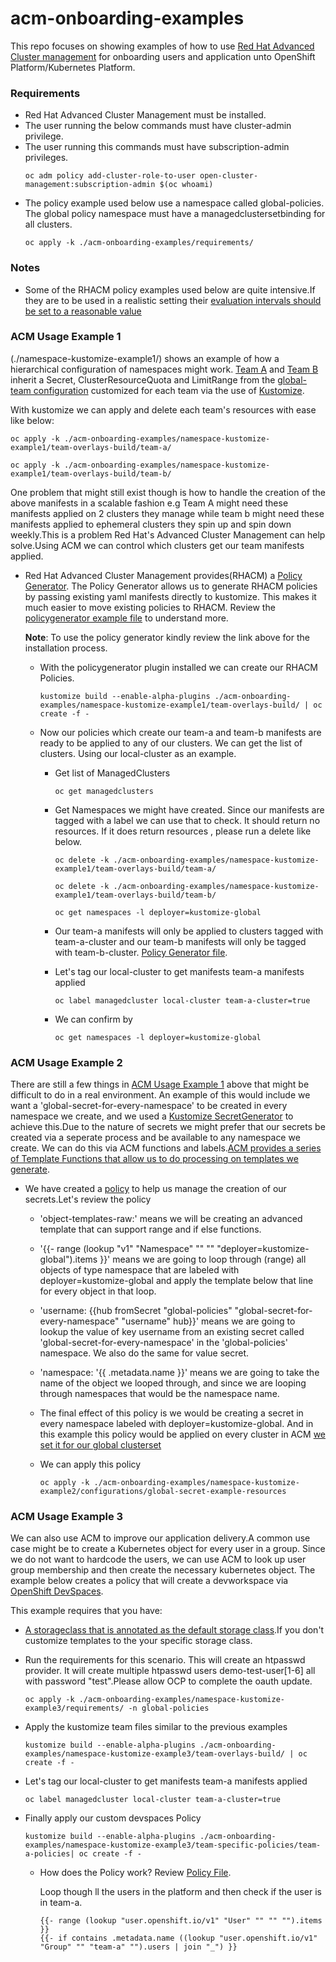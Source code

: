 # acm-onboarding-examples

This repo focuses on showing examples of how to use [Red Hat Advanced Cluster management](https://www.redhat.com/en/technologies/management/advanced-cluster-management) for onboarding users and application unto OpenShift Platform/Kubernetes Platform.

### Requirements
- Red Hat Advanced Cluster Management must be installed.
- The user running the below commands must have cluster-admin privilege.
- The user running this commands must have subscription-admin privileges.
    ```
    oc adm policy add-cluster-role-to-user open-cluster-management:subscription-admin $(oc whoami)
    ```
- The policy example used below use a namespace called global-policies. The global policy namespace must have a managedclustersetbinding for all clusters.
    ```
    oc apply -k ./acm-onboarding-examples/requirements/
    ```

### Notes
- Some of the RHACM policy examples used below are quite intensive.If they are to be used in a realistic setting their [evaluation intervals should be set to a reasonable value](https://access.redhat.com/documentation/en-us/red_hat_advanced_cluster_management_for_kubernetes/2.8/html/governance/governance#configuration-policy-yaml-table)

### ACM Usage Example 1  
(./namespace-kustomize-example1/) shows an example of how a hierarchical configuration of namespaces might work. [Team A](./namespace-kustomize-example1/team-overlays-build/team-a/) and [Team B](./namespace-kustomize-example1/team-overlays-build/team-b/) inherit a Secret, ClusterResourceQuota and LimitRange from the [global-team configuration](./namespace-kustomize-example1/global-teams) customized for each team via the use of [Kustomize](https://kubectl.docs.kubernetes.io/references/kustomize/).

With kustomize we can apply and delete each team's resources with ease like below:
```
oc apply -k ./acm-onboarding-examples/namespace-kustomize-example1/team-overlays-build/team-a/
```
```
oc apply -k ./acm-onboarding-examples/namespace-kustomize-example1/team-overlays-build/team-b/
```

One problem that might still exist though is how to handle the creation of the above manifests in a scalable fashion e.g Team A might need these manifests applied on 2 clusters they manage while team b might need these manifests applied to ephemeral clusters they spin up and spin down weekly.This is a problem Red Hat's Advanced Cluster Management can help solve.Using ACM we can control which clusters get our team manifests applied.

  - Red Hat Advanced Cluster Management provides(RHACM) a [Policy Generator](https://github.com/stolostron/policy-generator-plugin/tree/main). The Policy Generator allows us to generate RHACM policies by passing existing yaml manifests directly to kustomize. This makes it much easier to move existing policies to RHACM. Review the [policygenerator example file](./namespace-kustomize-example1/team-overlays-build/policygenerator.yaml) to understand more.
  
    **Note**: To use the policy generator kindly review the link above for the installation process.

    - With the policygenerator plugin installed we can create our RHACM Policies.

        ```
        kustomize build --enable-alpha-plugins ./acm-onboarding-examples/namespace-kustomize-example1/team-overlays-build/ | oc create -f -
        ```

    - Now our policies which create our team-a and team-b manifests are ready to be applied to any of our clusters. We can get the list of clusters. Using our local-cluster as an example.

        - Get list of ManagedClusters
            ```
            oc get managedclusters
            ```

        - Get Namespaces we might have created. Since our manifests are tagged with a label we can use that to check. It should return no resources. If it does return resources , please run a delete like below.
            ```
            oc delete -k ./acm-onboarding-examples/namespace-kustomize-example1/team-overlays-build/team-a/
            ```
            ```
            oc delete -k ./acm-onboarding-examples/namespace-kustomize-example1/team-overlays-build/team-b/
            ```
            ```
            oc get namespaces -l deployer=kustomize-global
            ```
        - Our team-a manifests will only be applied to clusters tagged with team-a-cluster and our team-b manifests will only be tagged with team-b-cluster. [Policy Generator file](./namespace-kustomize-example1/team-overlays-build/policygenerator.yaml).
        
        - Let's tag our local-cluster to get manifests team-a manifests applied
            ```
            oc label managedcluster local-cluster team-a-cluster=true
            ```
        
        - We can confirm by
            ```
            oc get namespaces -l deployer=kustomize-global
            ```


### ACM Usage Example 2 

There are still a few things in [ACM Usage Example 1](#acm-usage-example-1) above that might be difficult to do in a real environment. An example of this would include we want a 'global-secret-for-every-namespace' to be created in every namespace we create, and we used a [Kustomize SecretGenerator](./namespace-kustomize-example1/global-teams/namespaced-resources/kustomization.yaml) to achieve this.Due to the nature of secrets we might prefer that our secrets be created via a seperate process and be available to any namespace we create. We can do this via ACM functions and labels.[ACM provides a series of Template Functions that allow us to do processing on templates we generate](https://access.redhat.com/documentation/en-us/red_hat_advanced_cluster_management_for_kubernetes/2.8/html/governance/governance#template-functions).

   - We have created a [policy](./namespace-kustomize-example2/configurations/global-secret-example-resources/policy-global-secret.yaml) to help us manage the creation of our secrets.Let's review the policy
     
       - 'object-templates-raw:' means we will be creating an advanced template that can support range and if else functions.

       - '{{- range (lookup "v1" "Namespace" "" "" "deployer=kustomize-global").items }}' means we are going to loop through (range) all objects of type namespace that are labeled with deployer=kustomize-global and apply the template below that line for every object in that loop.

       - 'username: {{hub fromSecret "global-policies" "global-secret-for-every-namespace" "username" hub}}' means we are going to lookup the value of key username from an existing secret called 'global-secret-for-every-namespace' in the 'global-policies' namespace. We also do the same for value secret.

       - 'namespace: '{{ .metadata.name }}' means we are going to take the name of the object we looped through, and since we are looping through namespaces that would be the namespace name.

       - The final effect of this policy is we would be creating a secret in every namespace labeled with deployer=kustomize-global. And in this example this policy would be applied on every cluster in ACM [we set it for our global clusterset](./namespace-kustomize-example2/configurations/global-secret-example-resources/placement-global-secret.yaml)

       - We can apply this policy
            ```
            oc apply -k ./acm-onboarding-examples/namespace-kustomize-example2/configurations/global-secret-example-resources
            ```

### ACM Usage Example 3
We can also use ACM to improve our application delivery.A common use case might be to create a Kubernetes object for every user in a group. Since we do not want to hardcode the users, we can use ACM to look up user group membership and then create the necessary kubernetes object. The example below creates a policy that will create a devworkspace via [OpenShift DevSpaces](https://access.redhat.com/products/red-hat-openshift-dev-spaces/).

This example requires that you have:
- [A storageclass that is annotated as the default storage class](https://kubernetes.io/docs/tasks/administer-cluster/change-default-storage-class/).If you don't customize templates to the your specific storage class.
- Run the requirements for this scenario. This will create an htpasswd provider. It will create multiple htpasswd users demo-test-user[1-6] all with password "test".Please allow OCP to complete the oauth update.
    ```
    oc apply -k ./acm-onboarding-examples/namespace-kustomize-example3/requirements/ -n global-policies
    ```

- Apply the kustomize team files similar to the previous examples
    ```
    kustomize build --enable-alpha-plugins ./acm-onboarding-examples/namespace-kustomize-example3/team-overlays-build/ | oc create -f -
    ```

- Let's tag our local-cluster to get manifests team-a manifests applied
    ```
    oc label managedcluster local-cluster team-a-cluster=true
    ```

- Finally apply our custom devspaces Policy
    ```
    kustomize build --enable-alpha-plugins ./acm-onboarding-examples/namespace-kustomize-example3/team-specific-policies/team-a-policies| oc create -f -
    ```

    - How does the Policy work?
      Review [Policy File](namespace-kustomize-example3/team-specific-policies/team-a-policies/team-a-devspaces/policy-team-a-devspaces.yaml).

       Loop though ll the users in the platform and then check if the user is in team-a.

       ```
       {{- range (lookup "user.openshift.io/v1" "User" "" "" "").items }}          
       {{- if contains .metadata.name ((lookup "user.openshift.io/v1" "Group" "" "team-a" "").users | join "_") }}







    